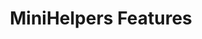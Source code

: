 ﻿---
lang: en
title: MiniHelpers Features
sections:
  - section_id: features
    type: section_content
    background: gray
    image: /:pagelang:/images/MiniHelpers/0.png
    image_alt: MiniHelpers Main Screen
    title: MiniHelpers
    content: >-
      Do you need more help? 


      The ***MiniHelpers*** are small components that allow you to perform tasks more specialized, and make the most of all the buttons on your joystick
    

      * Add the one that interests you the most from the gallery, there are many!

      * Assign it to one of the buttons on your JoyStick, or to the combination of keys that best suits your needs

      * Some can be edited to modify their behavior. Try it!
      
  - section_id: features
    type: section_content
    background: gray
    image: /:pagelang:/images/MiniHelpers/10.png
    image_alt: Magnifying glass
    title: Magnifying glass
    content: >-
      This MiniHelper will allow you to display a magnifying glass to enlarge the area of ​​the screen where you move the mouse pointer


      * Use the mouse wheel to zoom in / out


  - section_id: features
    type: section_content
    background: gray
    image: /:pagelang:/images/MiniHelpers/11.png
    image_alt: MiniHelper OneWay
    title: One Way
    content: >-
      This MiniHelper will allow you to block the horizontal or vertical direction, allowing you to move the pointer in the appropriate direction, without worrying about your hand shaking


      * In each press of the button assigned to this MiniHelper the locked direction will change between Horizontal / Vertical / None


  - section_id: features
    type: section_content
    background: gray
    image: /:pagelang:/images/MiniHelpers/12.png
    image_alt: MiniHelper Editor
    title: Editor
    content: >-
      This MiniHelper contains the most common commands for editing, such as copy, cut and paste or redo / undo


      * When you press the button assigned to this MiniHelper, a selector will appear that will allow you to choose the command to use


  - section_id: features
    type: section_content
    background: gray
    image: /:pagelang:/images/MiniHelpers/13.png
    image_alt: MiniHelper Launcher
    title: Launcher
    content: >-
      This MiniHelper will allow you to open another program by pressing the associated button


      * Select the program to use with the Process button or the Search button
      
      * You can also edit its title, description, or even its icon
      

  - section_id: features
    type: section_content
    background: gray
    image: /:pagelang:/images/MiniHelpers/14.png
    image_alt: MiniHelper SendKeys
    title: SendKeys
    content: >-
      This MiniHelper will allow you to send a sequence of keystrokes by pressing the associated button


      * Record the combination of keys you want (like Ctrl + C) and this MiniHelper will play them for you
      
      * You can also edit its title, description, or even its icon
      

  - section_id: features
    type: section_content
    background: gray
    image: /:pagelang:/images/MiniHelpers/15.png
    image_alt: MiniHelper 
    title: ¡And much more!
    content: >-
      Can you think of any ideas that might help you?

      * The MiniHelpers runtime is designed to be dynamically scalable
      
      * Contact with me if you have an idea or improvement, or even to give you technical support if you decide to do it yourself


       



      
seo:
  title: MiniHelpers Features
  description: MiniHelpers Features
  extra:
    - name: 'og:type'
      value: website
      keyName: property
    - name: 'og:title'
      value: MiniHelpers Features
      keyName: property
    - name: 'og:description'
      value: MiniHelpers Features
      keyName: property
    - name: 'og:image'
      value: /:pagelang:/images/MiniHelpers/0.png
      keyName: property
      relativeUrl: true
    - name: 'twitter:card'
      value: summary_large_image
    - name: 'twitter:title'
      value: MiniHelpers Features
    - name: 'twitter:description'
      value: MiniHelpers Features Page
    - name: 'twitter:image'
      value: /:pagelang:/images/MiniHelpers/0.png
      relativeUrl: true
layout: landing
---
